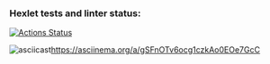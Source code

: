 ### Hexlet tests and linter status:
[![Actions Status](https://github.com/neutrall85/java-project-71/actions/workflows/hexlet-check.yml/badge.svg)](https://github.com/neutrall85/java-project-71/actions)

![asciicast](https://asciinema.org/a/gSFnOTv6ocg1czkAo0EOe7GcC.svg)https://asciinema.org/a/gSFnOTv6ocg1czkAo0EOe7GcC
